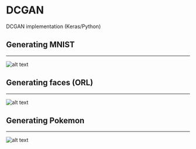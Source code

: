 # DCGAN
DCGAN implementation (Keras/Python)

## Generating MNIST
---
![alt text](https://i.gyazo.com/18d6faf6cb49846d460ada999dd4e52a.png)

## Generating faces (ORL)
---
![alt text](https://i.gyazo.com/022e152215085530c47610109bdabb86.png)

## Generating Pokemon
---
![alt text](https://i.gyazo.com/97365bc2a28fe2d729d654bb2947bf6e.png)
